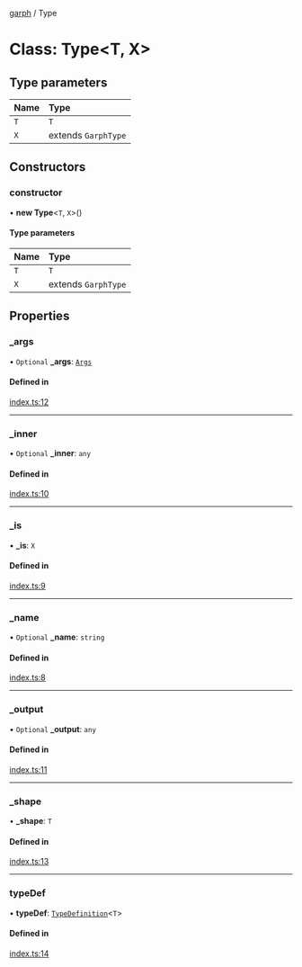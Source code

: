 [garph](../index.md) / Type

# Class: Type<T, X\>

## Type parameters

| Name | Type |
| :------ | :------ |
| `T` | `T` |
| `X` | extends `GarphType` |

## Constructors

### constructor

• **new Type**<`T`, `X`\>()

#### Type parameters

| Name | Type |
| :------ | :------ |
| `T` | `T` |
| `X` | extends `GarphType` |

## Properties

### \_args

• `Optional` **\_args**: [`Args`](../index.md#args)

#### Defined in

[index.ts:12](https://github.com/stepci/garph/blob/1eb0bd1/src/index.ts#L12)

___

### \_inner

• `Optional` **\_inner**: `any`

#### Defined in

[index.ts:10](https://github.com/stepci/garph/blob/1eb0bd1/src/index.ts#L10)

___

### \_is

• **\_is**: `X`

#### Defined in

[index.ts:9](https://github.com/stepci/garph/blob/1eb0bd1/src/index.ts#L9)

___

### \_name

• `Optional` **\_name**: `string`

#### Defined in

[index.ts:8](https://github.com/stepci/garph/blob/1eb0bd1/src/index.ts#L8)

___

### \_output

• `Optional` **\_output**: `any`

#### Defined in

[index.ts:11](https://github.com/stepci/garph/blob/1eb0bd1/src/index.ts#L11)

___

### \_shape

• **\_shape**: `T`

#### Defined in

[index.ts:13](https://github.com/stepci/garph/blob/1eb0bd1/src/index.ts#L13)

___

### typeDef

• **typeDef**: [`TypeDefinition`](../index.md#typedefinition)<`T`\>

#### Defined in

[index.ts:14](https://github.com/stepci/garph/blob/1eb0bd1/src/index.ts#L14)
